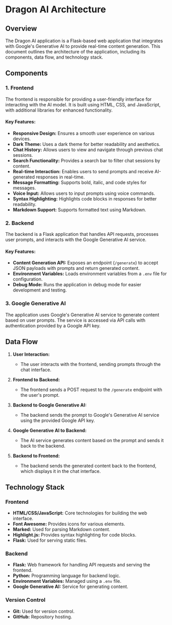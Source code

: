 # Dragon AI Architecture

## Overview
The Dragon AI application is a Flask-based web application that integrates with Google's Generative AI to provide real-time content generation. This document outlines the architecture of the application, including its components, data flow, and technology stack.

## Components

### 1. Frontend
The frontend is responsible for providing a user-friendly interface for interacting with the AI model. It is built using HTML, CSS, and JavaScript, with additional libraries for enhanced functionality.

#### Key Features:
- **Responsive Design:** Ensures a smooth user experience on various devices.
- **Dark Theme:** Uses a dark theme for better readability and aesthetics.
- **Chat History:** Allows users to view and navigate through previous chat sessions.
- **Search Functionality:** Provides a search bar to filter chat sessions by content.
- **Real-time Interaction:** Enables users to send prompts and receive AI-generated responses in real-time.
- **Message Formatting:** Supports bold, italic, and code styles for messages.
- **Voice Input:** Allows users to input prompts using voice commands.
- **Syntax Highlighting:** Highlights code blocks in responses for better readability.
- **Markdown Support:** Supports formatted text using Markdown.

### 2. Backend
The backend is a Flask application that handles API requests, processes user prompts, and interacts with the Google Generative AI service.

#### Key Features:
- **Content Generation API:** Exposes an endpoint (`/generate`) to accept JSON payloads with prompts and return generated content.
- **Environment Variables:** Loads environment variables from a `.env` file for configuration.
- **Debug Mode:** Runs the application in debug mode for easier development and testing.

### 3. Google Generative AI
The application uses Google's Generative AI service to generate content based on user prompts. The service is accessed via API calls with authentication provided by a Google API key.

## Data Flow

1. **User Interaction:**
   - The user interacts with the frontend, sending prompts through the chat interface.
   
2. **Frontend to Backend:**
   - The frontend sends a POST request to the `/generate` endpoint with the user's prompt.
   
3. **Backend to Google Generative AI:**
   - The backend sends the prompt to Google's Generative AI service using the provided Google API key.
   
4. **Google Generative AI to Backend:**
   - The AI service generates content based on the prompt and sends it back to the backend.
   
5. **Backend to Frontend:**
   - The backend sends the generated content back to the frontend, which displays it in the chat interface.

## Technology Stack

### Frontend
- **HTML/CSS/JavaScript:** Core technologies for building the web interface.
- **Font Awesome:** Provides icons for various elements.
- **Marked:** Used for parsing Markdown content.
- **Highlight.js:** Provides syntax highlighting for code blocks.
- **Flask:** Used for serving static files.

### Backend
- **Flask:** Web framework for handling API requests and serving the frontend.
- **Python:** Programming language for backend logic.
- **Environment Variables:** Managed using a `.env` file.
- **Google Generative AI:** Service for generating content.

### Version Control
- **Git:** Used for version control.
- **GitHub:** Repository hosting.